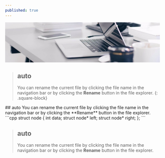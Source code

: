 ```yaml
---
published: true
---
```

[![Benjamin Bannekat ](https://raw.githubusercontent.com/hamid-abbaszadeh/hamid-abbaszadeh.github.io/master/images/post1.jpg)](https://hamid-abbaszadeh.github.io/Trees-Algorithm/)

>## auto
>You can rename the current file by clicking the file name in the navigation bar or by clicking the **Rename** button in the file explorer.
{: .square-block}

<div class ="square-block-orange">
## auto
You can rename the current file by clicking the file name in the navigation bar or by clicking the **Rename** button in the file explorer.
```cpp
struct node
{
	int data;
	struct node* left;
	struct node* right;
};
```
  </div>

>## auto
>You can rename the current file by clicking the file name in the navigation bar or by clicking the **Rename** button in the file explorer.
